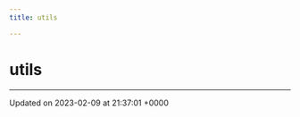 ```yaml
---
title: utils

---
```


# utils








-------------------------------

Updated on 2023-02-09 at 21:37:01 +0000